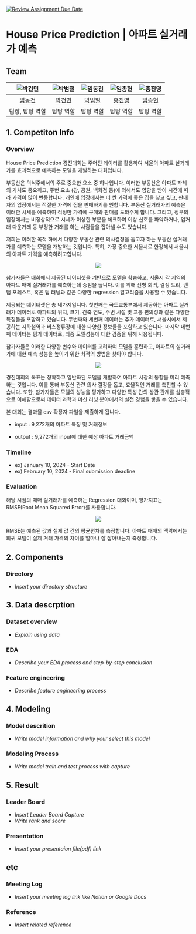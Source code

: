 [![Review Assignment Due Date](https://classroom.github.com/assets/deadline-readme-button-22041afd0340ce965d47ae6ef1cefeee28c7c493a6346c4f15d667ab976d596c.svg)](https://classroom.github.com/a/D1pZhJxu)
# House Price Prediction | 아파트 실거래가 예측

## Team

| ![박건민](https://avatars.githubusercontent.com/u/156163982?v=4) | ![박범철](https://avatars.githubusercontent.com/u/156163982?v=4) | ![임동건](https://avatars.githubusercontent.com/u/156163982?v=4) | ![임종현](https://avatars.githubusercontent.com/u/156163982?v=4) | ![홍진영](https://avatars.githubusercontent.com/u/156163982?v=4) |
| :--------------------------------------------------------------: | :--------------------------------------------------------------: | :--------------------------------------------------------------: | :--------------------------------------------------------------: | :--------------------------------------------------------------: |
|            [임동건](https://github.com/UpstageAILab)             |            [박건민](https://github.com/UpstageAILab)             |            [박범철](https://github.com/UpstageAILab)             |            [홍진영](https://github.com/Jeandeluge)             |            [임종현](https://github.com/UpstageAILab)             |
|                            팀장, 담당 역할                             |                            담당 역할                             |                            담당 역할                             |                            담당 역할                             |                            담당 역할                             |

## 1. Competiton Info

### Overview

House Price Prediction 경진대회는 주어진 데이터를 활용하여 서울의 아파트 실거래가를 효과적으로 예측하는 모델을 개발하는 대회입니다. 

부동산은 의식주에서의 주로 중요한 요소 중 하나입니다. 이러한 부동산은 아파트 자체의 가치도 중요하고, 주변 요소 (강, 공원, 백화점 등)에 의해서도 영향을 받아 시간에 따라 가격이 많이 변동합니다. 개인에 입장에서는 더 싼 가격에 좋은 집을 찾고 싶고, 판매자의 입장에서는 적절한 가격에 집을 판매하기를 원합니다. 부동산 실거래가의 예측은 이러한 시세를 예측하여 적정한 가격에 구매와 판매를 도와주게 합니다. 그리고, 정부의 입장에서는 비정상적으로 시세가 이상한 부분을 체크하여 이상 신호를 파악하거나, 업거래 다운거래 등 부정한 거래를 하는 사람들을 잡아낼 수도 있습니다. 

저희는 이러한 목적 하에서 다양한 부동산 관련 의사결정을 돕고자 하는 부동산 실거래가를 예측하는 모델을 개발하는 것입니다. 특히, 가장 중요한 서울시로 한정해서 서울시의 아파트 가격을 예측하려고합니다.

<p align="center">
  <img src="https://lh3.googleusercontent.com/roapcb2K4QL9_giBxUh4fOBODWS20U_4U-OXEDsqz9_T0T48FvQ04zJA7e8674Lfu_A2-MC5cM3N1tYTTB4pOgvXlglLenp7M-Q2sLjtqVlZgdBn2dEX_2TU4W5PRqj6OanV1vTriAjarvV9EbVOsYQ">
</p>

참가자들은 대회에서 제공된 데이터셋을 기반으로 모델을 학습하고, 서울시 각 지역의 아파트 매매 실거래가를 예측하는데 중점을 둡니다. 이를 위해 선형 회귀, 결정 트리, 랜덤 포레스트, 혹은 딥 러닝과 같은 다양한 regression 알고리즘을 사용할 수 있습니다.


제공되는 데이터셋은 총 네가지입니다. 첫번째는 국토교통부에서 제공하는 아파트 실거래가 데이터로 아파트의 위치, 크기, 건축 연도, 주변 시설 및 교통 편의성과 같은 다양한 특징들을 포함하고 있습니다. 두번째와 세번째 데이터는 추가 데이터로, 서울시에서 제공하는 지하철역과 버스정류장에 대한 다양한 정보들을 포함하고 있습니다. 마지막 네번째 데이터는 평가 데이터로, 최종 모델성능에 대한 검증을 위해 사용됩니다.

참가자들은 이러한 다양한 변수와 데이터를 고려하여 모델을 훈련하고, 아파트의 실거래가에 대한 예측 성능을 높이기 위한 최적의 방법을 찾아야 합니다.

<p align="center">
  <img src="https://lh6.googleusercontent.com/C5zIYzypbQHFcvdiaQV4u6cRZDRyRA1EL6R2Ca3l-CkMnyK7jSM_BSAXZXyH65U0F8nSxx9XYJ9rsX1jo-r_ICEMzHhNrvuoJ7vHG1YGRZORSQ_QZh72sgLyiFPIuyUi2mSIdQtEkIvvFGpL8WFW1y8">
</p>

경진대회의 목표는 정확하고 일반화된 모델을 개발하여 아파트 시장의 동향을 미리 예측하는 것입니다. 이를 통해 부동산 관련 의사 결정을 돕고, 효율적인 거래를 촉진할 수 있습니다. 또한, 참가자들은 모델의 성능을 평가하고 다양한 특성 간의 상관 관계를 심층적으로 이해함으로써 데이터 과학과 머신 러닝 분야에서의 실전 경험을 쌓을 수 있습니다.

본 대회는 결과물 csv 확장자 파일을 제출하게 됩니다.

- input : 9,272개의 아파트 특징 및 거래정보

- output : 9,272개의 input에 대한 예상 아파트 거래금액

### Timeline

- ex) January 10, 2024 - Start Date
- ex) February 10, 2024 - Final submission deadline

### Evaluation

해당 시점의 매매 실거래가를 예측하는 Regression 대회이며, 평가지표는 RMSE(Root Mean Squared Error)를 사용합니다.

<p align="center">
  <img src="https://lh6.googleusercontent.com/cKB-Cb275gGnl_wFKTnUGB3qLDn-q8fo6phdX_sgPoQSKj2MjE2kOPjC3qE39B2NDkhEWOUQ5LPttHsl4fQiKUyhYXTvFh1A33Ru1dXgIF1NYr-eVvR_AdJlqVwEfCNcXt5W3874k_16TByJDIm3z5E">
</p>

RMSE는 예측된 값과 실제 값 간의 평균편차를 측정합니다. 아파트 매매의 맥락에서는 회귀 모델이 실제 거래 가격의 차이를 얼마나 잘 잡아내는지 측정합니다. 

## 2. Components

### Directory

- _Insert your directory structure_

## 3. Data descrption

### Dataset overview

- _Explain using data_

### EDA

- _Describe your EDA process and step-by-step conclusion_

### Feature engineering

- _Describe feature engineering process_

## 4. Modeling

### Model descrition

- _Write model information and why your select this model_

### Modeling Process

- _Write model train and test process with capture_

## 5. Result

### Leader Board

- _Insert Leader Board Capture_
- _Write rank and score_

### Presentation

- _Insert your presentaion file(pdf) link_

## etc

### Meeting Log

- _Insert your meeting log link like Notion or Google Docs_

### Reference

- _Insert related reference_
